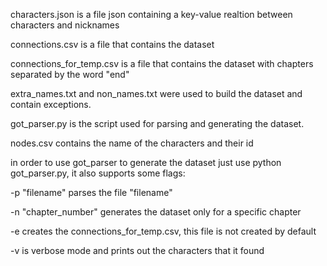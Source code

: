 characters.json is a file json containing a key-value realtion between characters and nicknames

connections.csv is a file that contains the dataset

connections_for_temp.csv is a file that contains the dataset with chapters separated by the word "end"

extra_names.txt and non_names.txt were used to build the dataset and contain exceptions.

got_parser.py is the script used for parsing and generating the dataset.

nodes.csv contains the name of the characters and their id

in order to use got_parser to generate the dataset just use python got_parser.py, it also supports some flags:

-p "filename" parses the file "filename"

-n "chapter_number" generates the dataset only for a specific chapter

-e creates the connections_for_temp.csv, this file is not created by default

-v is verbose mode and prints out the characters that it found